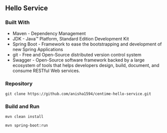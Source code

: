 Hello Service
-

### Built With
* Maven - Dependency Management
* JDK - Java™ Platform, Standard Edition Development Kit
* Spring Boot - Framework to ease the bootstrapping and development of new Spring Applications
* git - Free and Open-Source distributed version control system
* Swagger - Open-Source software framework backed by a large ecosystem of tools that helps developers design, build, document, and consume RESTful Web services.

### Repository

```
git clone https://github.com/anisha1594/centime-hello-service.git
```

### Build and Run

```
mvn clean install
```
```
mvn spring-boot:run
```
